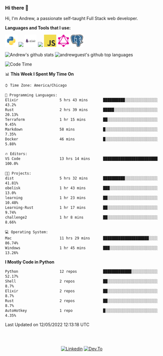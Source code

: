 ### Hi there 👋

Hi, I'm Andrew, a passionate self-taught Full Stack web developer.

**Languages and Tools that I use:**  

<code><img height="40" src="https://raw.githubusercontent.com/github/explore/80688e429a7d4ef2fca1e82350fe8e3517d3494d/topics/python/python.png"></code>
<code><img height="40" src="https://fastapi.tiangolo.com/img/logo-margin/logo-teal.png"></code>
<code><img height="40" src="https://raw.githubusercontent.com/github/explore/d106aa3f6fa091ab80ab5c8cf0d931baff3caaea/topics/elixir/elixir.png"></code>
<code><img height="40" src="https://img.stackshare.io/service/3262/-s9uoLIN.png"></code>
<code><img height="40" src="https://raw.githubusercontent.com/github/explore/80688e429a7d4ef2fca1e82350fe8e3517d3494d/topics/javascript/javascript.png"></code>
<code><img height="40" src="https://raw.githubusercontent.com/github/explore/5c058a388828bb5fde0bcafd4bc867b5bb3f26f3/topics/graphql/graphql.png"></code>
<code><img height="40" src="https://raw.githubusercontent.com/github/explore/80688e429a7d4ef2fca1e82350fe8e3517d3494d/topics/postgresql/postgresql.png"></code>

![Andrew's github stats](https://github-readme-stats.vercel.app/api?username=andrewguest&show_icons=true&theme=vue-dark&count_private=true)
<img height="180em" src="https://github-readme-stats.vercel.app/api/top-langs/?username=andrewguest&theme=vue-dark&layout=compact" alt="andrewguest's github top languages" />

<!--START_SECTION:waka-->
![Code Time](http://img.shields.io/badge/Code%20Time-1%2C090%20hrs%2039%20mins-blue)

📊 **This Week I Spent My Time On** 

```text
⌚︎ Time Zone: America/Chicago

💬 Programming Languages: 
Elixir                   5 hrs 43 mins       ██████████░░░░░░░░░░░░░░░   43.2% 
Rust                     2 hrs 39 mins       █████░░░░░░░░░░░░░░░░░░░░   20.13% 
Terraform                1 hr 15 mins        ██░░░░░░░░░░░░░░░░░░░░░░░   9.45% 
Markdown                 58 mins             █░░░░░░░░░░░░░░░░░░░░░░░░   7.35% 
Docker                   46 mins             █░░░░░░░░░░░░░░░░░░░░░░░░   5.88%

🔥 Editors: 
VS Code                  13 hrs 14 mins      █████████████████████████   100.0%

🐱‍💻 Projects: 
dist                     5 hrs 32 mins       ██████████░░░░░░░░░░░░░░░   41.81% 
obelisk                  1 hr 43 mins        ███░░░░░░░░░░░░░░░░░░░░░░   13.0% 
learning                 1 hr 23 mins        ██░░░░░░░░░░░░░░░░░░░░░░░   10.48% 
Learning-Rust            1 hr 17 mins        ██░░░░░░░░░░░░░░░░░░░░░░░   9.74% 
challenge2               1 hr 8 mins         ██░░░░░░░░░░░░░░░░░░░░░░░   8.66%

💻 Operating System: 
Mac                      11 hrs 29 mins      █████████████████████░░░░   86.74% 
Windows                  1 hr 45 mins        ███░░░░░░░░░░░░░░░░░░░░░░   13.26%

```

**I Mostly Code in Python** 

```text
Python                   12 repos            █████████████░░░░░░░░░░░░   52.17% 
Shell                    2 repos             ██░░░░░░░░░░░░░░░░░░░░░░░   8.7% 
Elixir                   2 repos             ██░░░░░░░░░░░░░░░░░░░░░░░   8.7% 
Rust                     2 repos             ██░░░░░░░░░░░░░░░░░░░░░░░   8.7% 
AutoHotkey               1 repo              █░░░░░░░░░░░░░░░░░░░░░░░░   4.35%

```



 Last Updated on 12/05/2022 12:13:18 UTC
<!--END_SECTION:waka-->

<br><br>
<p align="center">
   <a href="https://www.linkedin.com/in/andrew-guest-a891759a" target="_blank"><img src="https://img.shields.io/badge/LinkedIn-0077B5?style=for-the-badge&logo=linkedin&logoColor=white" alt="Linkedin"></a>
  <a href="https://dev.to/aguest" target="_blank"><img src="https://img.shields.io/badge/Dev.to-0A0A0A?style=for-the-badge&logo=dev%2Eto&logoColor=white" alt="Dev.To"></a>
</p>
